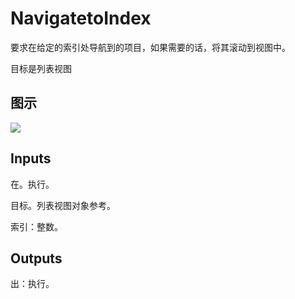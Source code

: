 # NavigatetoIndex

要求在给定的索引处导航到的项目，如果需要的话，将其滚动到视图中。

目标是列表视图

## 图示

![]($-20221218-19442413.png)

## Inputs

在。执行。

目标。列表视图对象参考。

索引：整数。  

## Outputs

出：执行。
